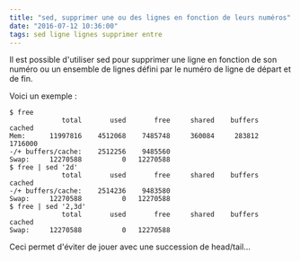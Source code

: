 ```yaml
---
title: "sed, supprimer une ou des lignes en fonction de leurs numéros"
date: "2016-07-12 10:36:00"
tags: sed ligne lignes supprimer entre
---
```

Il est possible d'utiliser sed pour supprimer une ligne en fonction de son numéro ou un ensemble de lignes défini par le numéro de ligne de départ et de fin.

Voici un exemple :


```
$ free 
             total       used       free     shared    buffers     cached
Mem:      11997816    4512068    7485748     360084     283812    1716000
-/+ buffers/cache:    2512256    9485560
Swap:     12270588          0   12270588
$ free | sed '2d'
             total       used       free     shared    buffers     cached
-/+ buffers/cache:    2514236    9483580
Swap:     12270588          0   12270588
$ free | sed '2,3d'
             total       used       free     shared    buffers     cached
Swap:     12270588          0   12270588
```

Ceci permet d'éviter de jouer avec une succession de head/tail...

